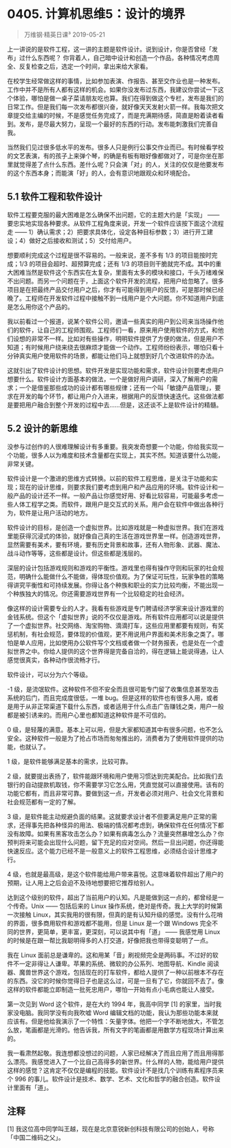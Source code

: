 # 0405. 计算机思维5：设计的境界
> 万维钢·精英日课³
2019-05-21

上一讲说的是软件工程，这一讲的主题是软件设计。说到设计，你是否曾经「发布」过什么东西呢？ 你背着人，自己暗中设计和创造一个作品，各种情况考虑周全、反复检查之后，选定一个时间，拿出来给大家看。

在校学生经常做这样的事情，比如参加表演、作报告、甚至交作业也是一种发布。工作中并不是所有人都有这样的机会。如果你没发布过东西，我建议你尝试一下这个体验，哪怕是做一桌子菜请朋友吃也算。我们在得到做这个专栏，发布是我们的日常工作。但是我们每一次发布都很兴奋，就好像天天发射火箭一样。我每次把文章提交给主编的时候，不是感觉任务完成了，而是充满期待感，简直是盼着读者看到。发布，是尽最大努力，呈现一个最好的东西的行动。发布能刺激我们完善自我。

当然我们见过很多低水平的发布。很多人只是例行公事交作业而已。有时候看学校的文艺表演，有的孩子上来弹个琴，的确是有板有眼好像都做对了，可是你坐在那里就觉得差了点什么东西。差什么呢？只会演「对」的人，关注的仅仅是他要发布的这个东西本身；而能演「好」的人，会有意识地跟观众和环境配合。

## 5.1 软件工程和软件设计

软件工程要克服的最大困难是怎么确保不出问题，它的主题大约是「实现」 —— 要忠实地实现各种要求。从软件工程角度来说，开发一个软件应该按下面这个流程走 —— 1）确认需求；2）把要求具体化，设定各种目标参数；3）进行开工建设；4）做好之后接收和测试；5）交付给用户。

想要顺利完成这个过程是很不容易的。一般来说，差不多有 1/3 的项目能按时完成；1/3 的项目会超时、超预算完成；还有 1/3 的项目则干脆就完不成。其中的重大困难当然是软件这个东西实在太复杂，里面有太多的模块和接口，千头万绪难保不出问题。而另一个问题在于，上面这个软件开发的流程，把用户给忽略了。很多项目是在把最终产品交付用户之后，你才有可能得到用户的反馈，可是那时候已经晚了。工程师在开发软件过程中接触不到一线用户是个大问题。你不知道用户到底是怎么用你这个产品的。

我以前看过一个报道，说某个软件公司，邀请一些真实的用户到公司来当场操作他们的软件，让自己的工程师围观。工程师们一看，原来用户使用软件的方式，和他们设想的非常不一样。比如对有些操作，明明软件提供了方便的做法，但是用户不知道；有时候用户绕来绕去很麻烦才能做一个动作。工程师纷纷表示，哪怕只看十分钟真实用户使用软件的场景，都能让他们马上就想到好几个改进软件的办法。

这就引出了软件设计的思想。软件开发是实现功能和需求，软件设计则要考虑用户想要什么。软件设计方面基本的做法，一个是做好用户调研，深入了解用户的需求；一个是借鉴那些成功的设计都有哪些规律；还有一个叫「敏捷产品管理」，要求在开发的每个环节，都让用户介入进来，根据用户的反馈快速迭代。这些做法都是要把用户融合到整个开发的过程中去……但是，这还谈不上是软件设计的精髓。

## 5.2 设计的新思维

没参与过创作的人很难理解设计有多重要。我突发奇想要一个功能，你给我实现一个功能，很多人以为难度和技术含量都在实现上，其实不然。知道该要什么功能，非常关键。

软件设计是一个激进的思维方式转换。以前的软件工程思维，是关注于功能和实现；现在的设计思维，则要求我们要考虑到用户和产品应用的环境。软件设计和一般产品的设计还不一样。一般产品让你感觉好用、好看比较容易，可能最多考虑一些人体工程学之类。而软件，跟用户是交互式的关系。用户会在软件中做出各种行为，软件是让用户活动的地方。

软件设计的目标，是创造一个虚拟世界。比如游戏就是一种虚拟世界。我们在游戏里能获得沉浸式的体验，就好像自己真的生活在游戏世界里一样。创造游戏世界，显然需要有美术，要有环境，要有历史背景和故事，还有人物形象、武器、魔法、战斗动作等等，这些都是设计。但这些都是浅层的。

深层的设计包括游戏规则和游戏的平衡性。游戏里也得有操作守则和玩家的社会规范，明确什么能做什么不能做，得体现价值观。为了保证可玩性，玩家争胜的策略得讲究平衡性和可持续发展。你得让各个种族和职业的实力比较均衡，不能出现一个种族独大的情况。你还需要游戏世界有一个比较稳定的社会经济。

像这样的设计需要专业的人才。我看有些游戏是专门聘请经济学家来设计游戏里的金钱系统。但这个「虚拟世界」说的不仅仅是游戏。所有软件应用都可以说是提供了一个虚拟世界。社交网络、淘宝购物、滴滴打车，这些应用里都要有规则，有奖惩机制，有社会规范，要体现的价值观，更不用说用户界面和美术形象之类了。哪怕是单人应用，比如使用办公软件写个文档或者做一个财务报表，也是处在一个虚拟世界之中。你给人提供的这个世界得是完备自洽的，得在逻辑上能说得通，让人感觉很真实，各种动作很流畅才行。

软件设计，可以分为六个等级。

-1 级，是流氓软件。这种软件不但不安全而且很可能专门留了收集信息甚至攻击系统的后门，而且完成度很低，一堆 bug。但是这样的软件也有很多人用，或者是用于从非正常渠道下载什么东西，或者适用于什么点击广告赚钱之类，用户一般都是被引诱来的。而用户心里也都知道这种软件是不可信的。

0 级，是轻蔑的满意。基本上可以用，但是大家都知道其中有很多问题，也不怎么安全。这种软件一般是为了抢占市场而匆匆推出的，消费者为了使用软件提供的功能，也就认了。

1 级，是软件能够满足基本的需求，比较可靠。

2 级，就要提出表扬了，软件能跟环境和用户使用习惯达到完美配合。比如我们去银行的自动提款机取钱，你不需要学习它怎么用，凭直觉就可以直接使用。该有的功能它都有，而且非常可靠。要做到这一点，开发者必须对用户、社会文化背景和社会规范都有一定的了解。

3 级，是软件能主动规避负面的结果。这就要求设计者不但要满足用户正常的需求，还得事先把各种怪异的用法、极端的情况都考虑到，确保软件在任何情况下都没有故障。如果有黑客攻击怎么办？如果有病毒怎么办？流量突然暴增怎么办？你预判将来可能会出现什么问题，留下充足的应对空间。然后一旦出问题，你还得能快速反应。这个能力已经不是一般意义上的软件工程思维，必须结合设计思维才行。

4 级，也就是最高级，是这个软件能给用户带来喜悦。这意味着软件超出了用户的预期，让人用上之后会迫不及待地想要把它推荐给别人。

达到这个级别的软件，超出了当前用户的认知。凡是能做到这一点的，都曾经是一个传奇。Unix —— 包括后来的 Linux 操作系统，绝对是传奇。我上大学的时候第一次接触 Linux，其实我用的很有限，但真的是有认知升级的感觉。没有什么花哨的界面，很多商用软件和游戏都不能用，但是 Linux 是一个跟 Windows 完全不同的世界，更简单，更丰富，更深刻，可以说其中有「道」 —— 我感觉用 Linux 的时候是在跟一帮比我聪明得多的人打交道，好像把我也带得变聪明了一点。

我在 Linux 面前总是谦卑的。这和用某「音」刷视频完全是两码事。不过好的软件不一定非得让人谦卑。苹果的系统、微软的办公系列、地图导航、Kindle 阅读器、魔兽世界这个游戏，包括现在的打车软件，都给人提供了一种以前根本不存在的东西。没它的时候你觉得日子也是这么过，可是一旦有了它，你就回不去了。像这样的软件都能立即制造一批死忠用户，哪怕一开始有点小毛病也能让人接受。

第一次见到 Word 这个软件，是在大约 1994 年，我高中同学 [1] 的家里，当时我家没电脑。我同学没有向我吹嘘 Word 编辑文档的功能，我认为那些功能本来就应该有。但是他给我演示了一个特性：矢量字体。他把一个字不断地放大，不管怎么放，笔画都是光滑的。他告诉我，所有文字的笔画都是用数学方程现场计算出来的。

我一看肃然起敬。我连想都没想过的问题，人家已经解决了而且应用了而且用得那么漂亮。我感觉进入了一个比自己高得多的新世界。什么样的人物，能给用户提供这样的感觉？这肯定不仅仅是编程的技能。软件设计不是找几个训练有素程序员来个 996 的事儿。软件设计是技术、数学、艺术、文化和哲学的融合创造。软件设计里面有「道」。

## 注释

[1] 我这位高中同学叫王越，现在是北京意锐新创科技有限公司的创始人，号称「中国二维码之父」。